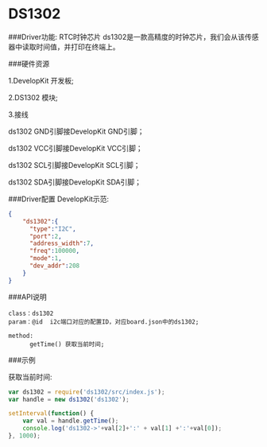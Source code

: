 # DS1302

###Driver功能: RTC时钟芯片
ds1302是一款高精度的时钟芯片，我们会从该传感器中读取时间值，并打印在终端上。


###硬件资源

1.DevelopKit 开发板;

2.DS1302 模块;

3.接线

ds1302 GND引脚接DevelopKit GND引脚；

ds1302 VCC引脚接DevelopKit VCC引脚；

ds1302 SCL引脚接DevelopKit SCL引脚；

ds1302 SDA引脚接DevelopKit SDA引脚；


###Driver配置
DevelopKit示范:

```json
{
    "ds1302":{
      "type":"I2C",
      "port":2,
      "address_width":7,
      "freq":100000,
      "mode":1,
      "dev_addr":208
    }
}
```

###API说明

```
class：ds1302
param：@id  i2c端口对应的配置ID，对应board.json中的ds1302;

method:
      getTime() 获取当前时间;
```

###示例

获取当前时间:

```js
var ds1302 = require('ds1302/src/index.js');
var handle = new ds1302('ds1302');

setInterval(function() {
    var val = handle.getTime();
    console.log('ds1302->'+val[2]+':' + val[1] +':'+val[0]);
}, 1000);

```

